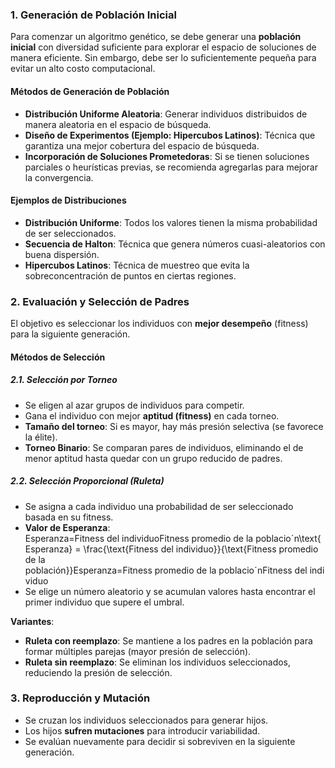 ### **1. Generación de Población Inicial**

Para comenzar un algoritmo genético, se debe generar una **población inicial** con diversidad suficiente para explorar el espacio de soluciones de manera eficiente. Sin embargo, debe ser lo suficientemente pequeña para evitar un alto costo computacional.

#### **Métodos de Generación de Población**

- **Distribución Uniforme Aleatoria**: Generar individuos distribuidos de manera aleatoria en el espacio de búsqueda.
- **Diseño de Experimentos (Ejemplo: Hipercubos Latinos)**: Técnica que garantiza una mejor cobertura del espacio de búsqueda.
- **Incorporación de Soluciones Prometedoras**: Si se tienen soluciones parciales o heurísticas previas, se recomienda agregarlas para mejorar la convergencia.

#### **Ejemplos de Distribuciones**

- **Distribución Uniforme**: Todos los valores tienen la misma probabilidad de ser seleccionados.
- **Secuencia de Halton**: Técnica que genera números cuasi-aleatorios con buena dispersión.
- **Hipercubos Latinos**: Técnica de muestreo que evita la sobreconcentración de puntos en ciertas regiones.

### **2. Evaluación y Selección de Padres**

El objetivo es seleccionar los individuos con **mejor desempeño** (fitness) para la siguiente generación.

#### **Métodos de Selección**

##### **2.1. Selección por Torneo**

- Se eligen al azar grupos de individuos para competir.
- Gana el individuo con mejor **aptitud (fitness)** en cada torneo.
- **Tamaño del torneo**: Si es mayor, hay más presión selectiva (se favorece la élite).
- **Torneo Binario**: Se comparan pares de individuos, eliminando el de menor aptitud hasta quedar con un grupo reducido de padres.

##### **2.2. Selección Proporcional (Ruleta)**

- Se asigna a cada individuo una probabilidad de ser seleccionado basada en su fitness.
- **Valor de Esperanza**: Esperanza=Fitness del individuoFitness promedio de la poblacioˊn\text{Esperanza} = \frac{\text{Fitness del individuo}}{\text{Fitness promedio de la población}}Esperanza=Fitness promedio de la poblacioˊnFitness del individuo​
- Se elige un número aleatorio y se acumulan valores hasta encontrar el primer individuo que supere el umbral.

**Variantes**:

- **Ruleta con reemplazo**: Se mantiene a los padres en la población para formar múltiples parejas (mayor presión de selección).
- **Ruleta sin reemplazo**: Se eliminan los individuos seleccionados, reduciendo la presión de selección.

### **3. Reproducción y Mutación**

- Se cruzan los individuos seleccionados para generar hijos.
- Los hijos **sufren mutaciones** para introducir variabilidad.
- Se evalúan nuevamente para decidir si sobreviven en la siguiente generación.